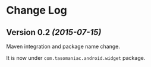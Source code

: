 Change Log
==========

Version 0.2 *(2015-07-15)*
----------------------------

Maven integration and package name change.

It is now under `com.tasomaniac.android.widget` package.
